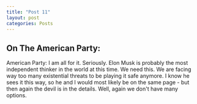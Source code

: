 ```yaml
---
title: "Post 11"
layout: post
categories: Posts
---
```


## On The American Party:

American Party: I am all for it. Seriously. Elon Musk is probably the most independent thinker in the world at this time. We need this. We are facing way too many existential threats to be playing it safe anymore. I know he sees it this way, so he and I would most likely be on the same page - but then again the devil is in the details. Well, again we don't have many options.  